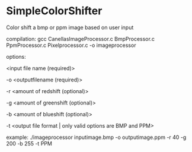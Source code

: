# SimpleColorShifter
Color shift a bmp or ppm image based on user input


compilation: gcc CanellasImageProcessor.c BmpProcessor.c PpmProcessor.c Pixelprocessor.c -o imageprocessor


options:

  <input file name (required)>

  -o <outputfilename (required)>

  -r <amount of redshift (optional)>

  -g <amount of greenshift (optional)>

  -b <amount of blueshift (optional)>

  -t <output file format | only valid options are BMP and PPM>


example: ./imageprocessor inputimage.bmp -o outputimage.ppm -r 40 -g 200 -b 255 -t PPM
